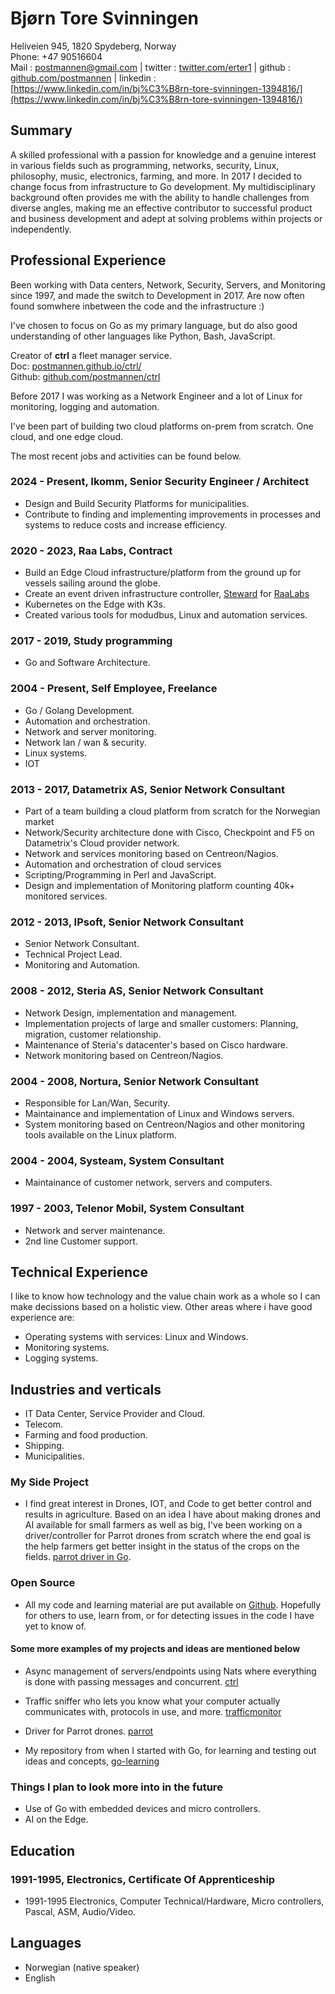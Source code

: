 # Bjørn Tore Svinningen

Heliveien 945, 1820 Spydeberg, Norway  
Phone: +47 90516604  
Mail : [postmannen@gmail.com](mailto:postmannen@gmail.com) | twitter : [twitter.com/erter1](https://twitter.com/erter1) | github : [github.com/postmannen](https://github.com/postmannen) | linkedin : [https://www.linkedin.com/in/bj%C3%B8rn-tore-svinningen-1394816/](https://www.linkedin.com/in/bj%C3%B8rn-tore-svinningen-1394816/)

## Summary

A skilled professional with a passion for knowledge and a genuine interest in various fields such as programming, networks, security, Linux, philosophy, music, electronics, farming, and more. In 2017 I decided to change focus from infrastructure to Go development. My multidisciplinary background often provides me with the ability to handle challenges from diverse angles, making me an effective contributor to successful product and business development and adept at solving problems within projects or independently.

## Professional Experience

Been working with Data centers, Network, Security, Servers, and Monitoring since 1997, and made the switch to Development in 2017. Are now often found somwhere inbetween the code and the infrastructure :)

I've chosen to focus on Go as my primary language, but do also good understanding of other languages like Python, Bash, JavaScript.

Creator of **ctrl** a fleet manager service.\
Doc: [postmannen.github.io/ctrl/](https://postmannen.github.io/ctrl/)\
Github: [github.com/postmannen/ctrl](https://github.com/postmannen/ctrl )

Before 2017 I was working as a Network Engineer and a lot of Linux for monitoring, logging and automation.

I've been part of building two cloud platforms on-prem from scratch. One cloud, and one edge cloud.

The most recent jobs and activities can be found below.

### 2024 - Present, Ikomm, Senior Security Engineer / Architect

- Design and Build Security Platforms for municipalities.
- Contribute to finding and implementing improvements in processes and systems to reduce costs and increase efficiency.

### 2020 - 2023, Raa Labs, Contract

- Build an Edge Cloud infrastructure/platform from the ground up for vessels sailing around the globe.
- Create an event driven infrastructure controller, [Steward](https://github.com/postmannen/steward) for [RaaLabs](https://raalabs.com)
- Kubernetes on the Edge with K3s.
- Created various tools for modudbus, Linux and automation services.

### 2017 - 2019, Study programming

- Go and Software Architecture.

### 2004 - Present, Self Employee, Freelance

- Go / Golang Development.
- Automation and orchestration.
- Network and server monitoring.
- Network lan / wan & security.
- Linux systems.
- IOT

### 2013 - 2017, Datametrix AS, Senior Network Consultant

- Part of a team building a cloud platform from scratch for the Norwegian market
- Network/Security architecture done with Cisco, Checkpoint and F5 on Datametrix's Cloud provider network.
- Network and services monitoring based on Centreon/Nagios.
- Automation and orchestration of cloud services
- Scripting/Programming in Perl and JavaScript.
- Design and implementation of Monitoring platform counting 40k+ monitored services.

### 2012 - 2013, IPsoft, Senior Network Consultant

- Senior Network Consultant.
- Technical Project Lead.
- Monitoring and Automation.

### 2008 - 2012, Steria AS, Senior Network Consultant

- Network Design, implementation and management.
- Implementation projects of large and smaller customers: Planning, migration, customer relationship.
- Maintenance of Steria's datacenter's based on Cisco hardware.
- Network monitoring based on Centreon/Nagios.

### 2004 - 2008, Nortura, Senior Network Consultant

- Responsible for Lan/Wan, Security.
- Maintainance and implementation of Linux and Windows servers.
- System monitoring based on Centreon/Nagios and other monitoring tools available on the Linux platform.

### 2004 - 2004, Systeam, System Consultant

- Maintainance of customer network, servers and computers.

### 1997 - 2003, Telenor Mobil, System Consultant

- Network and server maintenance.
- 2nd line Customer support.

## Technical Experience

I like to know how technology and the value chain work as a whole so I can make decissions based on a holistic view. Other areas where i have good experience are:

- Operating systems with services: Linux and Windows.
- Monitoring systems.
- Logging systems.

## Industries and verticals

- IT Data Center, Service Provider and Cloud.
- Telecom.
- Farming and food production.
- Shipping.
- Municipalities.

### My Side Project

- I find great interest in Drones, IOT, and Code to get better control and results in agriculture. Based on an idea I have about making drones and AI available for small farmers as well as big, I've been working on a driver/controller for Parrot drones from scratch where the end goal is the help farmers get better insight in the status of the crops on the fields. [parrot driver in Go](https://github.com/postmannen/parrot).

### Open Source

- All my code and learning material are put available on [Github](https://github.com/postmannen). Hopefully for others to use, learn from, or for detecting issues in the code I have yet to know of.

#### Some more examples of my projects and ideas are mentioned below

- Async management of servers/endpoints using Nats where everything is done with passing messages and concurrent. [ctrl](https://github.com/postmannen/ctrl)

- Traffic sniffer who lets you know what your computer actually communicates with, protocols in use, and more. [trafficmonitor](https://github.com/postmannen/trafficmonitor)

- Driver for Parrot drones. [parrot](https://github.com/postmannen/parrot)

- My repository from when I started with Go, for learning and testing out ideas and concepts, [go-learning](https://github.com/postmannen/go-learning)

### Things I plan to look more into in the future

- Use of Go with embedded devices and micro controllers.
- AI on the Edge.

## Education

### 1991-1995, Electronics, Certificate Of Apprenticeship

- 1991-1995 Electronics, Computer Technical/Hardware, Micro controllers, Pascal, ASM, Audio/Video.

## Languages

- Norwegian (native speaker)
- English
